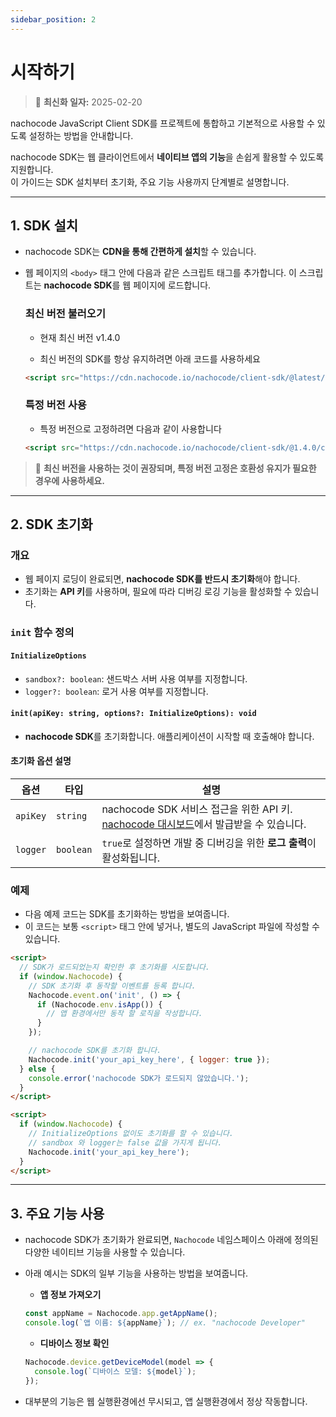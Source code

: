 ```yaml
---
sidebar_position: 2
---
```


# 시작하기

> 🔔 **최신화 일자:** 2025-02-20

nachocode JavaScript Client SDK를 프로젝트에 통합하고 기본적으로 사용할 수 있도록 설정하는 방법을 안내합니다.

nachocode SDK는 웹 클라이언트에서 **네이티브 앱의 기능**을 손쉽게 활용할 수 있도록 지원합니다.  
이 가이드는 SDK 설치부터 초기화, 주요 기능 사용까지 단계별로 설명합니다.

---

## 1. SDK 설치

- nachocode SDK는 **CDN을 통해 간편하게 설치**할 수 있습니다.

- 웹 페이지의 `<body>` 태그 안에 다음과 같은 스크립트 태그를 추가합니다. 이 스크립트는 **nachocode SDK**를 웹 페이지에 로드합니다.

  ### 최신 버전 불러오기

  - 현재 최신 버전 v1.4.0

  - 최신 버전의 SDK를 항상 유지하려면 아래 코드를 사용하세요

  ```html
  <script src="https://cdn.nachocode.io/nachocode/client-sdk/@latest/client-sdk.min.js"></script>
  ```

  ### 특정 버전 사용

  - 특정 버전으로 고정하려면 다음과 같이 사용합니다

  ```html
  <script src="https://cdn.nachocode.io/nachocode/client-sdk/@1.4.0/client-sdk.min.js"></script>
  ```

> 📢 **최신 버전을 사용하는 것이 권장되며, 특정 버전 고정은 호환성 유지가 필요한 경우에 사용하세요.**

---

## 2. SDK 초기화

### 개요

- 웹 페이지 로딩이 완료되면, **nachocode SDK를 반드시 초기화**해야 합니다.
- 초기화는 **API 키**를 사용하며, 필요에 따라 디버깅 로깅 기능을 활성화할 수 있습니다.

### `init` 함수 정의

#### `InitializeOptions`

- `sandbox?: boolean`: 샌드박스 서버 사용 여부를 지정합니다.
- `logger?: boolean`: 로거 사용 여부를 지정합니다.

#### `init(apiKey: string, options?: InitializeOptions): void`

- **nachocode SDK**를 초기화합니다. 애플리케이션이 시작할 때 호출해야 합니다.

#### **초기화 옵션 설명**

| 옵션     | 타입      | 설명                                                                                                          |
| -------- | --------- | ------------------------------------------------------------------------------------------------------------- |
| `apiKey` | `string`  | nachocode SDK 서비스 접근을 위한 API 키. [nachocode 대시보드](https://nachocode.io)에서 발급받을 수 있습니다. |
| `logger` | `boolean` | `true`로 설정하면 개발 중 디버깅을 위한 **로그 출력**이 활성화됩니다.                                         |

### 예제

- 다음 예제 코드는 SDK를 초기화하는 방법을 보여줍니다.
- 이 코드는 보통 `<script>` 태그 안에 넣거나, 별도의 JavaScript 파일에 작성할 수 있습니다.

```html
<script>
  // SDK가 로드되었는지 확인한 후 초기화를 시도합니다.
  if (window.Nachocode) {
    // SDK 초기화 후 동작할 이벤트를 등록 합니다.
    Nachocode.event.on('init', () => {
      if (Nachocode.env.isApp()) {
        // 앱 환경에서만 동작 할 로직을 작성합니다.
      }
    });

    // nachocode SDK를 초기화 합니다.
    Nachocode.init('your_api_key_here', { logger: true });
  } else {
    console.error('nachocode SDK가 로드되지 않았습니다.');
  }
</script>
```

```html
<script>
  if (window.Nachocode) {
    // InitializeOptions 없이도 초기화를 할 수 있습니다.
    // sandbox 와 logger는 false 값을 가지게 됩니다.
    Nachocode.init('your_api_key_here');
  }
</script>
```

---

## 3. 주요 기능 사용

- nachocode SDK가 초기화가 완료되면, `Nachocode` 네임스페이스 아래에 정의된 다양한 네이티브 기능을 사용할 수 있습니다.

- 아래 예시는 SDK의 일부 기능을 사용하는 방법을 보여줍니다.

  - **앱 정보 가져오기**

  ```javascript
  const appName = Nachocode.app.getAppName();
  console.log(`앱 이름: ${appName}`); // ex. "nachocode Developer"
  ```

  - **디바이스 정보 확인**

  ```javascript
  Nachocode.device.getDeviceModel(model => {
    console.log(`디바이스 모델: ${model}`);
  });
  ```

- 대부분의 기능은 웹 실행환경에선 무시되고, 앱 실행환경에서 정상 작동합니다.
